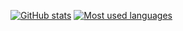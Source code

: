 [![GitHub stats](https://github-readme-stats.vercel.app/api?username=Elina-19&count_private=true&show_icons=true&theme=dark)](https://github.com/anuraghazra/github-readme-stats) [![Most used languages](https://github-readme-stats.vercel.app/api/top-langs/?username=Elina-19&langs_count=8&theme=dark&layout=compact)](https://github.com/anuraghazra/github-readme-stats)
